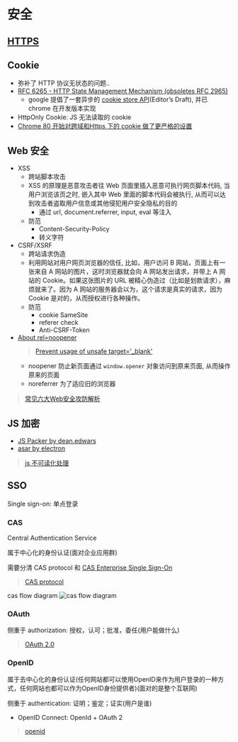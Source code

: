 # 安全

## [HTTPS](2018-05-18-https.md)

## Cookie

* 弥补了 HTTP 协议无状态的问题..
* [RFC 6265 - HTTP State Management Mechanism (obsoletes RFC 2965)](https://tools.ietf.org/html/rfc6265)
  * google 提倡了一套异步的 [cookie store API](https://wicg.github.io/cookie-store/)(Editor’s Draft), 并已 chrome 在开发版本实现
* HttpOnly Cookie: JS 无法读取的 cookie
* [Chrome 80 开始对跨域和Https 下的 cookie 做了更严格的设置](https://harttle.land/2020/01/27/secure-cookies.html)

## Web 安全

* XSS
  * 跨站脚本攻击
  * XSS 的原理是恶意攻击者往 Web 页面里插入恶意可执行网页脚本代码, 当用户浏览该页之时, 嵌入其中 Web 里面的脚本代码会被执行, 从而可以达到攻击者盗取用户信息或其他侵犯用户安全隐私的目的
    * 通过 url, document.referrer, input, eval 等注入
  * 防范
    * Content-Security-Policy
    * 转义字符
* CSRF/XSRF
  * 跨站请求伪造
  * 利用网站对用户网页浏览器的信任, 比如，用户访问 B 网站，页面上有一张来自 A 网站的图片，这时浏览器就会向 A 网站发出请求，并带上 A 网站的 Cookie。如果这张图片的 URL 被精心伪造过（比如是划款请求），麻烦就来了。因为 A 网站的服务器会以为，这个请求是真实的请求，因为 Cookie 是对的，从而授权进行各种操作。
  * 防范
    * cookie SameSite
    * referer check
    * Anti-CSRF-Token
* [About rel=noopener](https://mathiasbynens.github.io/rel-noopener/#hax)
  > [Prevent usage of unsafe target='_blank'](https://github.com/yannickcr/eslint-plugin-react/blob/master/docs/rules/jsx-no-target-blank.md)
  * noopener 防止新页面通过 `window.opener` 对象访问到原来页面, 从而操作原来的页面
  * noreferrer 为了适应旧的浏览器

> [常见六大Web安全攻防解析](https://juejin.im/post/5c446eb1e51d45517624f7db)

## JS 加密

* [JS Packer by dean.edwars](http://dean.edwards.name/packer/)
* [asar by electron](https://github.com/electron/asar)

> [js 不可读化处理](https://www.zhihu.com/question/28468459)

## SSO

Single sign-on: 单点登录

### CAS

Central Authentication Service

属于中心化的身份认证(面对企业应用群)

需要分清 CAS protocol 和 [CAS Enterprise Single Sign-On](https://apereo.github.io/cas/4.2.x/planning/Architecture.html)

> [CAS protocol](https://apereo.github.io/cas/4.2.x/protocol/CAS-Protocol.html)

cas flow diagram
![cas flow diagram](https://apereo.github.io/cas/5.1.x/images/cas_flow_diagram.png)

### OAuth

侧重于 authorization: 授权，认可；批准，委任(用户能做什么)

> [OAuth 2.0](https://oauth.net/2/)

### OpenID

属于去中心化的身份认证(任何网站都可以使用OpenID来作为用户登录的一种方式，任何网站也都可以作为OpenID身份提供者)(面对的是整个互联网)

侧重于 authentication: 证明；鉴定；证实(用户是谁)

* OpenID Connect: OpenId + OAuth 2

> [openid](http://openid.net/)
